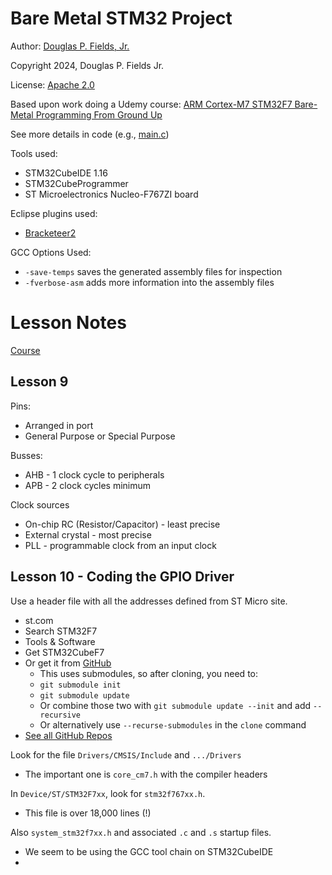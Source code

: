# Bare Metal STM32 Project

Author: [Douglas P. Fields, Jr.](mailto:symbolics@lisp.engineer)

Copyright 2024, Douglas P. Fields Jr.

License: [Apache 2.0](https://www.apache.org/licenses/LICENSE-2.0.txt)

Based upon work doing a Udemy course:
[ARM Cortex-M7 STM32F7 Bare-Metal Programming From Ground Up](https://www.udemy.com/course/arm-cortex-m7-stm32f7-bare-metal-programming-from-ground-uptm/learn/lecture/26615904#overview)

See more details in code (e.g., [main.c](Src/main.c))

Tools used:

* STM32CubeIDE 1.16
* STM32CubeProgrammer
* ST Microelectronics Nucleo-F767ZI board

Eclipse plugins used:

* [Bracketeer2](https://marketplace.eclipse.org/content/bracketeer2)

GCC Options Used:
* `-save-temps` saves the generated assembly files for inspection
* `-fverbose-asm` adds more information into the assembly files


# Lesson Notes

[Course](https://www.udemy.com/course/arm-cortex-m7-stm32f7-bare-metal-programming-from-ground-uptm/learn/lecture/26615940#overview)

## Lesson 9

Pins:
* Arranged in port
* General Purpose or Special Purpose

Busses:
* AHB - 1 clock cycle to peripherals
* APB - 2 clock cycles minimum

Clock sources
* On-chip RC (Resistor/Capacitor) - least precise
* External crystal - most precise
* PLL - programmable clock from an input clock

## Lesson 10 - Coding the GPIO Driver

Use a header file with all the addresses defined
from ST Micro site.
* st.com
* Search STM32F7
* Tools & Software
* Get STM32CubeF7
* Or get it from [GitHub](https://github.com/STMicroelectronics/STM32CubeF7)
  * This uses submodules, so after cloning, you need to:
  * `git submodule init`
  * `git submodule update`
  * Or combine those two with `git submodule update --init` and add `--recursive`
  * Or alternatively use `--recurse-submodules` in the `clone` command
* [See all GitHub Repos](https://github.com/STMicroelectronics/STM32Cube_MCU_Overall_Offer)

Look for the file `Drivers/CMSIS/Include` and `.../Drivers`
* The important one is `core_cm7.h` with the compiler headers

In `Device/ST/STM32F7xx`, look for `stm32f767xx.h`.
* This file is over 18,000 lines (!)

Also `system_stm32f7xx.h` and associated `.c` and `.s` startup files.
* We seem to be using the GCC tool chain on STM32CubeIDE
* 
